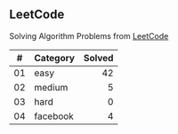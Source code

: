 ## LeetCode

Solving Algorithm Problems from [LeetCode](https://leetcode.com/)

| #  |    Category    | Solved |
|:--:|:---------------|-------:|
| 01 |      easy      |   42   |
| 02 |     medium     |   5   |
| 03 |      hard      |   0   |
| 04 |    facebook    |   4   |
